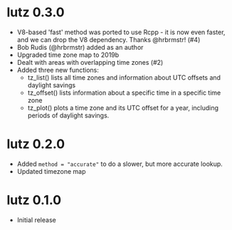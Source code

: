 # lutz 0.3.0

* V8-based 'fast' method was ported to use Rcpp - it is now even faster, and
  we can drop the V8 dependency. Thanks @hrbrmstr! (#4)
* Bob Rudis (@hrbrmstr) added as an author
* Upgraded time zone map to 2019b
* Dealt with areas with overlapping time zones (#2)
* Added three new functions:
  - tz_list() lists all time zones and information about UTC offsets and daylight savings
  - tz_offset() lists information about a specific time in a specific time zone
  - tz_plot() plots a time zone and its UTC offset for a year, including periods
  of daylight savings.

# lutz 0.2.0

* Added `method = "accurate"` to do a slower, but more accurate lookup.
* Updated timezone map

# lutz 0.1.0

* Initial release
